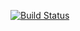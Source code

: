 [![Build Status](https://travis-ci.org/fabiocostapro/fiberapp.svg?branch=master)](https://travis-ci.org/fabiocostapro/fiberappz)